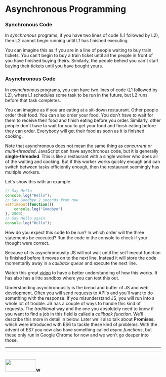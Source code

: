 # Asynchronous Programming

### Synchronous Code
In _synchronous_ programs, if you have two lines of code (L1 followed by L2), then L2 cannot begin running until L1 has finished executing.

You can imagine this as if you are in a line of people waiting to buy train tickets. You can't begin to buy a train ticket until all the people in front of you have finished buying theirs. Similarly, the people behind you can't start buying their tickets until you have bought yours.

### Asynchronous Code
In _asynchronous_ programs, you can have two lines of code (L1 followed by L2), where L1 schedules some task to be run in the future, but L2 runs before that task completes.

You can imagine as if you are eating at a sit-down restaurant. Other people order their food. You can also order your food. You don't have to wait for them to receive their food and finish eating before you order. Similarly, other people don't have to wait for you to get your food and finish eating before they can order. Everybody will get their food as soon as it is finished cooking.

Note that asynchronous does not mean the same thing as _concurrent_ or _multi-threaded_. JavaScript can have asynchronous code, but it is generally **single-threaded**. This is like a restaurant with a single worker who does all of the waiting and cooking. But if this worker works quickly enough and can switch between tasks efficiently enough, then the restaurant seemingly has multiple workers.

Let's show this with an example:

```javascript
// Say Hello
console.log("Hello");
// Say Goodbye 2 seconds from now
setTimeout(function(){
    console.log("Goodbye")
}, 2000);
// Say Hello again
console.log("Hello");
```

How do you expect this code to be run? In which order will the three statements be executed? Run the code in the console to check if your thought were correct.

Because of its asynchronousity JS will not wait until the setTimeout function is finished before it moves on to the next line. Instead it will store the code momentarily away in a _callback queue_ and execute the next line.

Watch this great [video](http://latentflip.com/loupe/?code=JC5vbignYnV0dG9uJywgJ2NsaWNrJywgZnVuY3Rpb24gb25DbGljaygpIHsKICAgIHNldFRpbWVvdXQoZnVuY3Rpb24gdGltZXIoKSB7CiAgICAgICAgY29uc29sZS5sb2coJ1lvdSBjbGlja2VkIHRoZSBidXR0b24hJyk7ICAgIAogICAgfSwgMjAwMCk7Cn0pOwoKY29uc29sZS5sb2coIkhpISIpOwoKc2V0VGltZW91dChmdW5jdGlvbiB0aW1lb3V0KCkgewogICAgY29uc29sZS5sb2coIkNsaWNrIHRoZSBidXR0b24hIik7Cn0sIDUwMDApOwoKY29uc29sZS5sb2coIldlbGNvbWUgdG8gbG91cGUuIik7!!!PGJ1dHRvbj5DbGljayBtZSE8L2J1dHRvbj4%3D) to have a better understanding of how this works. It has also has a litte sandbox where you can test this out.

Understanding asynchronousity is the bread and butter of JS and web development. Often you will send requests to API's and you'll want to do something with the response. If you misunderstand JS, you will run into a whole lot of trouble. JS has a couple of ways to handle this kind of requests. The _traditional_ way and the one you absolutely need to know if you want to find a job in this field is called a _callback function_. We'll describe this more in detail in below. Later we'll also talk about **Promises**, which were introduced with ES6 to tackle these kind of problems. With the advent of ES7 you now also have something called _async functions_, but these only run in Google Chrome for now and we won't go deeper into those.

___
___
### <a href="http://elewa.education/blog" target="_blank"><img src="https://user-images.githubusercontent.com/18554853/34921062-506450ae-f97d-11e7-875f-6feeb26ad72d.png" width="100" height="40"/></a>w